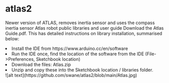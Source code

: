 # atlas2
Newer version of ATLAS, removes inertia sensor and uses the compass inertia sensor
Atlas robot public libraries and user guide
Download the Atlas Guide.pdf. This has detailed instructions on library installation, summarised below:

<li>Install the IDE from https://www.arduino.cc/en/software</li>
<li>Run the IDE once, find the location of the software from the IDE (File->Preferences, Sketchbook location)</li>
<li>Download the files: Atlas.zip</li>
<li>Unzip and copy these into the Sketchbook location / libraries folder.</li>
![alt text](https://github.com/swane/atlas2/blob/main/Atlas.jpg) 
</ol>


